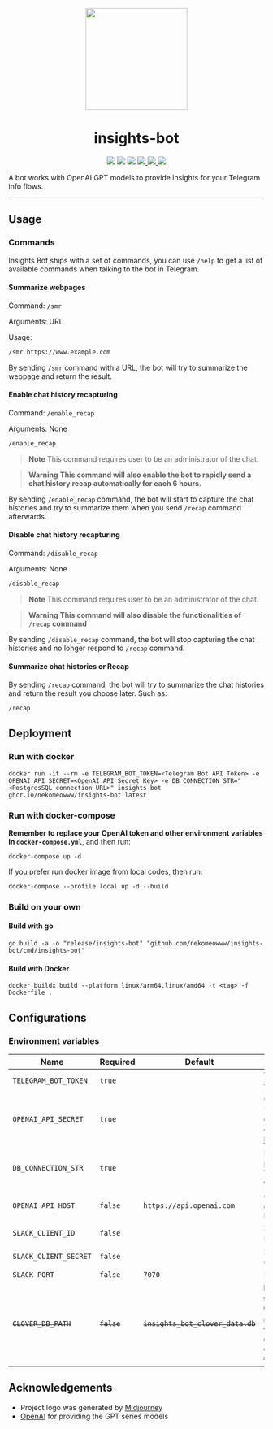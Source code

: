 <p align="center">
  <image src="./docs/images/icon.png" width="200px" height="200px" />
</p>

<h1 align="center">insights-bot</h1>

<p align="center">
  <img src="https://github.com/nekomeowww/insights-bot/workflows/Testing/badge.svg">
  <img src="https://github.com/nekomeowww/insights-bot/workflows/Building/badge.svg" />
  <a href="https://goreportcard.com/badge/github.com/nekomeowww/insights-bot"><img src="https://goreportcard.com/badge/github.com/nekomeowww/insights-bot" /></a>
  <a href="https://hub.docker.com/r/nekomeowww/insights-bot">
    <img src="https://img.shields.io/docker/pulls/nekomeowww/insights-bot" />
  </a>
  <a href="https://hub.docker.com/r/nekomeowww/insights-bot">
    <img src="https://img.shields.io/docker/v/nekomeowww/insights-bot" />
  </a>
  <a href="https://t.me/ayaka_insights_bot_group">
    <img src="https://img.shields.io/badge/Chat%20on-Telegram-%235AA9E6?logo=telegram" />
  </a>
</p>

A bot works with OpenAI GPT models to provide insights for your Telegram info flows.

---

## Usage

### Commands

Insights Bot ships with a set of commands, you can use `/help` to get a list of available commands when talking to the bot in Telegram.

#### Summarize webpages

Command: `/smr`

Arguments: URL

Usage:

```txt
/smr https://www.example.com
```

By sending `/smr` command with a URL, the bot will try to summarize the webpage and return the result.

#### Enable chat history recapturing

Command: `/enable_recap`

Arguments: None

```txt
/enable_recap
```

> **Note**
> This command requires user to be an administrator of the chat.

> **Warning**
> **This command will also enable the bot to rapidly send a chat history recap automatically for each 6 hours.**

By sending `/enable_recap` command, the bot will start to capture the chat histories and try to summarize them when you send `/recap` command afterwards.

#### Disable chat history recapturing

Command: `/disable_recap`

Arguments: None

```txt
/disable_recap
```

> **Note**
> This command requires user to be an administrator of the chat.

> **Warning**
> **This command will also disable the functionalities of `/recap` command**

By sending `/disable_recap` command, the bot will stop capturing the chat histories and no longer respond to `/recap` command.

#### Summarize chat histories or Recap

By sending `/recap` command, the bot will try to summarize the chat histories and return the result you choose later. Such as:

```txt
/recap
```

## Deployment

### Run with docker

```shell
docker run -it --rm -e TELEGRAM_BOT_TOKEN=<Telegram Bot API Token> -e OPENAI_API_SECRET=<OpenAI API Secret Key> -e DB_CONNECTION_STR="<PostgresSQL connection URL>" insights-bot ghcr.io/nekomeowww/insights-bot:latest
```

### Run with docker-compose

**Remember to replace your OpenAI token and other environment variables in `docker-compose.yml`**, and then run:

```shell
docker-compose up -d
```

If you prefer run docker image from local codes, then run:

```shell
docker-compose --profile local up -d --build
```

### Build on your own

#### Build with go

```shell
go build -a -o "release/insights-bot" "github.com/nekomeowww/insights-bot/cmd/insights-bot"
```

#### Build with Docker

```shell
docker buildx build --platform linux/arm64,linux/amd64 -t <tag> -f Dockerfile .
```

## Configurations

### Environment variables

| Name | Required | Default | Description |
| ---- | -------- | ------- | ----------- |
| `TELEGRAM_BOT_TOKEN` | `true` | | Telegram Bot API token, you can create one and obtain the token through [@BotFather](https://t.me/BotFather) |
| `OPENAI_API_SECRET` | `true` | | OpenAI API Secret Key that looks like `sk-************************************************`, you can obtain one by signing in to OpenAI platform and create one at [http://platform.openai.com/account/api-keys](http://platform.openai.com/account/api-keys). |
| `DB_CONNECTION_STR` | `true` | | PostgreSQL database URL. Such as `postgres://postgres:postgres@localhost:5432/postgres`. You could also suffix with `?search_path=<schema name>` if you want to specify a schema |
| `OPENAI_API_HOST` | `false` | `https://api.openai.com` | OpenAI API Host, you can specify one if you have a relay or reversed proxy configured. Such as `https://openai.example.workers.dev` |
| `SLACK_CLIENT_ID` | `false` | | Slack app client id, you can create a slack app and get it, see: [tutorial](https://api.slack.com/tutorials/slack-apps-and-postman) |
| `SLACK_CLIENT_SECRET` | `false` | | Slack app client secret, you can create a slack app and get it, see: [tutorial](https://api.slack.com/tutorials/slack-apps-and-postman) |
| `SLACK_PORT` | `false` | `7070` | Port for webhook server |
| ~~`CLOVER_DB_PATH`~~ | ~~`false`~~ | ~~`insights_bot_clover_data.db`~~ | **Deprecated**. ~~Path to Clover database file, you can specify one if you want to specify a path to store data when executed and ran with binary. The default path is `/var/lib/insights-bot/insights_bot_clover_data.db` in Docker volume, you can override the defaults `-e CLOVER_DB_PATH=<path>` when executing `docker run` command or modify and prepend a new `CLOVER_DB_PATH` the `docker-compose.yml` file.~~ |

## Acknowledgements

- Project logo was generated by [Midjourney](https://www.midjourney.com/app/jobs/ff3e9b42-181b-4181-a9ae-6777f957835d/)
- [OpenAI](https://openai.com/) for providing the GPT series models
